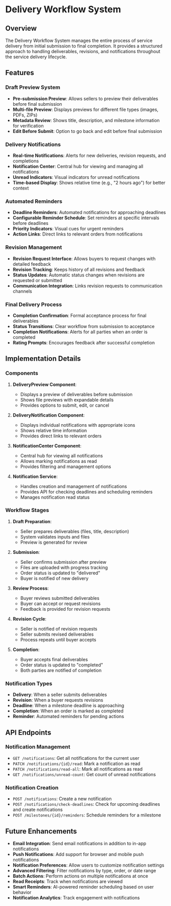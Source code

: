 # Delivery Workflow System

## Overview
The Delivery Workflow System manages the entire process of service delivery from initial submission to final completion. It provides a structured approach to handling deliverables, revisions, and notifications throughout the service delivery lifecycle.

## Features

### Draft Preview System
- **Pre-submission Preview**: Allows sellers to preview their deliverables before final submission
- **Multi-file Preview**: Displays previews for different file types (images, PDFs, ZIPs)
- **Metadata Review**: Shows title, description, and milestone information for verification
- **Edit Before Submit**: Option to go back and edit before final submission

### Delivery Notifications
- **Real-time Notifications**: Alerts for new deliveries, revision requests, and completions
- **Notification Center**: Central hub for viewing and managing all notifications
- **Unread Indicators**: Visual indicators for unread notifications
- **Time-based Display**: Shows relative time (e.g., "2 hours ago") for better context

### Automated Reminders
- **Deadline Reminders**: Automated notifications for approaching deadlines
- **Configurable Reminder Schedule**: Set reminders at specific intervals before deadlines
- **Priority Indicators**: Visual cues for urgent reminders
- **Action Links**: Direct links to relevant orders from notifications

### Revision Management
- **Revision Request Interface**: Allows buyers to request changes with detailed feedback
- **Revision Tracking**: Keeps history of all revisions and feedback
- **Status Updates**: Automatic status changes when revisions are requested or submitted
- **Communication Integration**: Links revision requests to communication channels

### Final Delivery Process
- **Completion Confirmation**: Formal acceptance process for final deliverables
- **Status Transitions**: Clear workflow from submission to acceptance
- **Completion Notifications**: Alerts for all parties when an order is completed
- **Rating Prompts**: Encourages feedback after successful completion

## Implementation Details

### Components
1. **DeliveryPreview Component**:
   - Displays a preview of deliverables before submission
   - Shows file previews with expandable details
   - Provides options to submit, edit, or cancel

2. **DeliveryNotification Component**:
   - Displays individual notifications with appropriate icons
   - Shows relative time information
   - Provides direct links to relevant orders

3. **NotificationCenter Component**:
   - Central hub for viewing all notifications
   - Allows marking notifications as read
   - Provides filtering and management options

4. **Notification Service**:
   - Handles creation and management of notifications
   - Provides API for checking deadlines and scheduling reminders
   - Manages notification read status

### Workflow Stages
1. **Draft Preparation**:
   - Seller prepares deliverables (files, title, description)
   - System validates inputs and files
   - Preview is generated for review

2. **Submission**:
   - Seller confirms submission after preview
   - Files are uploaded with progress tracking
   - Order status is updated to "delivered"
   - Buyer is notified of new delivery

3. **Review Process**:
   - Buyer reviews submitted deliverables
   - Buyer can accept or request revisions
   - Feedback is provided for revision requests

4. **Revision Cycle**:
   - Seller is notified of revision requests
   - Seller submits revised deliverables
   - Process repeats until buyer accepts

5. **Completion**:
   - Buyer accepts final deliverables
   - Order status is updated to "completed"
   - Both parties are notified of completion

### Notification Types
- **Delivery**: When a seller submits deliverables
- **Revision**: When a buyer requests revisions
- **Deadline**: When a milestone deadline is approaching
- **Completion**: When an order is marked as completed
- **Reminder**: Automated reminders for pending actions

## API Endpoints

### Notification Management
- `GET /notifications`: Get all notifications for the current user
- `PATCH /notifications/{id}/read`: Mark a notification as read
- `PATCH /notifications/read-all`: Mark all notifications as read
- `GET /notifications/unread-count`: Get count of unread notifications

### Notification Creation
- `POST /notifications`: Create a new notification
- `POST /notifications/check-deadlines`: Check for upcoming deadlines and create notifications
- `POST /milestones/{id}/reminders`: Schedule reminders for a milestone

## Future Enhancements
- **Email Integration**: Send email notifications in addition to in-app notifications
- **Push Notifications**: Add support for browser and mobile push notifications
- **Notification Preferences**: Allow users to customize notification settings
- **Advanced Filtering**: Filter notifications by type, order, or date range
- **Batch Actions**: Perform actions on multiple notifications at once
- **Read Receipts**: Track when notifications are viewed
- **Smart Reminders**: AI-powered reminder scheduling based on user behavior
- **Notification Analytics**: Track engagement with notifications 